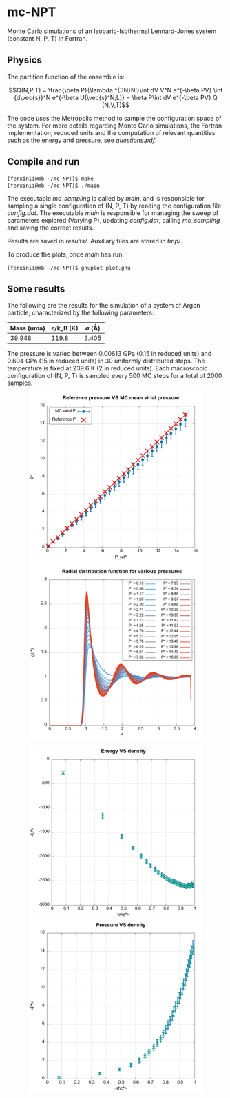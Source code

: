 # mc-NPT
Monte Carlo simulations of an Isobaric-Isothermal Lennard-Jones system (constant N, P, T) in Fortran.

## Physics
The partition function of the ensemble is:
```math
Q(N,P,T) = \frac{\beta P}{\lambda ^{3N}N!}\int dV V^N e^{-\beta PV} \int {d\vec{s}}^N e^{-\beta U(\vec{s}^N;L)} = \beta P\int dV e^{-\beta PV} Q (N,V,T)
```

The code uses the Metropolis method to sample the configuration space of the system. For more details regarding Monte Carlo simulations, the Fortran implementation, reduced units and the computation of relevant quantities such as the energy and pressure, see *questions.pdf*.

## Compile and run
```console
[ferxinii@mb ~/mc-NPT]$ make
[ferxinii@mb ~/mc-NPT]$ ./main
```
The executable *mc_sampling* is called by *main*, and is responsible for sampling a single configuration of (N, P, T) by reading the configuration file *config.dat*. The executable *main* is responsible for managing the sweep of parameters explored (Varying P), updating *config.dat*, calling *mc_sampling* and saving the correct results.

Results are saved in *results/*. Auxiliary files are stored in *tmp/*.

To produce the plots, once *main* has run:
```console
[ferxinii@mb ~/mc-NPT]$ gnuplot plot.gnu
```

## Some results
The following are the results for the simulation of a system of Argon particle, characterized by the following parameters:
<div align="center">
  
| Mass (uma) | ε/k_B (K) | σ (Å) |
| --- | --- | ---|
| 39.948 | 119.8 | 3.405 |

</div>
The pressure is varied between 0.00613 GPa (0.15 in reduced units) and 0.604 GPa (15 in reduced units) in 30 uniformly distributed steps. The temperature is fixed at 239.6 K (2 in reduced units). Each macroscopic configuration of (N, P, T) is sampled every 500 MC steps for a total of 2000 samples.




<p align="center">
  <img src="/example/pressure.png" alt="Pressure" style="width: 400px;">
  <img src="/example/gdr.png" alt="Radial distribution function" style="width: 400px;">
</p>
<p align="center">
  <img src="/example/e_vs_density.png" alt="E vs rho" style="width: 400px;">
  <img src="/example/p_vs_density.png" alt="P vs rho" style="width: 400px;">
</p>
